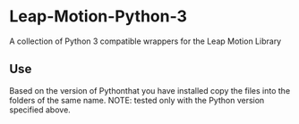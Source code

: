 # Leap-Motion-Python-3
A collection of Python 3 compatible wrappers for the Leap Motion Library

## Use
Based on the version of Pythonthat you have installed copy the files into the folders of the same name.
NOTE: tested only with the Python version specified above.
